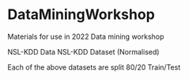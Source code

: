 # DataMiningWorkshop

Materials for use in 2022 Data mining workshop

NSL-KDD Data 
NSL-KDD Dataset (Normalised)

Each of the above datasets are split 80/20 Train/Test
